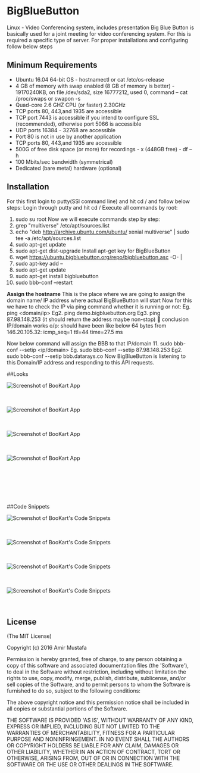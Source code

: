 # BigBlueButton
Linux - Video Conferencing system, includes presentation
Big Blue Button is basically used for a joint meeting for video conferencing system. For this is required a specific type of server. For proper installations and configuring follow below steps


## Minimum Requirements
- Ubuntu 16.04 64-bit OS   	- hostnamectl or cat /etc/os-release
- 4 GB of memory with swap enabled (8 GB of memory is better) - 19170240KB,  on file /dev/sda2, size 16777212, used 0, command – cat /proc/swaps or swapon -s
- Quad-core 2.6 GHZ CPU (or faster)  2.30GHz
- TCP ports 80, 443,and 1935 are accessible
- TCP port 7443 is accessible if you intend to configure SSL (recommended), otherwise port 5066 is accessible
- UDP ports 16384 - 32768 are accessible
- Port 80 is not in use by another application
- TCP ports 80, 443,and 1935 are accessible
- 500G of free disk space (or more) for recordings     - x (448GB free)      - df –h
- 100 Mbits/sec bandwidth (symmetrical)
- Dedicated (bare metal) hardware (optional)

## Installation

For this first login to putty(SSl command line) and hit cd / and follow below steps:
Login through putty and hit cd /
Execute all commands by root:
1.	sudo su root 
Now we will execute commands step by step:
2. grep "multiverse" /etc/apt/sources.list
3. echo "deb http://archive.ubuntu.com/ubuntu/ xenial multiverse" | sudo tee -a /etc/apt/sources.list
4. sudo apt-get update
5. sudo apt-get dist-upgrade
   Install apt-get key for BigBlueButton
6. wget https://ubuntu.bigbluebutton.org/repo/bigbluebutton.asc -O- |
7. sudo apt-key add –
8. sudo apt-get update
9. sudo apt-get install bigbluebutton
10. sudo bbb-conf –restart

<b>Assign the hostname</b>
This is the place where we are going to assign the domain name/ IP address where actual BigBlueButton will start
Now for this we have to check the IP via ping command whether it is running or not:
Eg. ping <domain/ip>
Eg2. ping demo.bigbluebutton.org
Eg3. ping 87.98.148.253 (it should return the address maybe non-stop)  conclusion           IP/domain works 
o/p: should have been like below
64 bytes from 146.20.105.32: icmp_seq=1 ttl=44 time=27.5 ms

Now below command will assign the BBB to that IP/domain
11. sudo bbb-conf --setip <ip/domain>
Eg. sudo bbb-conf --setip 87.98.148.253
Eg2. sudo bbb-conf --setip bbb.datarays.co
Now BigBlueButton is listening to this Domain/IP address and responding to this API requests.



##Looks

![Screenshot of BooKart App](https://cloud.githubusercontent.com/assets/15896579/21071612/ce307c80-becb-11e6-9ea7-8464aef1e85d.PNG?raw=true "Screenshot of BooKart App")
<br/><br/><br/>

![Screenshot of BooKart App](https://cloud.githubusercontent.com/assets/15896579/21071613/ce5827a8-becb-11e6-9109-de309d5c130f.PNG?raw=true "Screenshot of BooKart App")
<br/><br/><br/>

![Screenshot of BooKart App](https://cloud.githubusercontent.com/assets/15896579/21071614/ce5f526c-becb-11e6-8da8-53a898fd4077.PNG?raw=true "Screenshot of BooKart App")
<br/><br/><br/>

![Screenshot of BooKart App](https://cloud.githubusercontent.com/assets/15896579/21071607/ce23a2a8-becb-11e6-84e5-a55334f3f57e.PNG?raw=true "Screenshot of BooKart App")
<br/><br/><br/>

<br/><br/><br/>

##Code Snippets

![Screenshot of BooKart's Code Snippets](https://cloud.githubusercontent.com/assets/15896579/21071608/ce2abd40-becb-11e6-8218-9bc9667be456.png?raw=true "Screenshot of BooKart's Code Snippets")
<br/><br/><br/>

![Screenshot of BooKart's Code Snippets](https://cloud.githubusercontent.com/assets/15896579/21071609/ce2b6a74-becb-11e6-8159-01a23072f41c.png?raw=true "Screenshot of BooKart's Code Snippets")
<br/><br/><br/>

![Screenshot of BooKart's Code Snippets](https://cloud.githubusercontent.com/assets/15896579/21071610/ce2c1ef6-becb-11e6-9272-fa44bfa3e5d5.png?raw=true "Screenshot of BooKart's Code Snippets")
<br/><br/><br/>

![Screenshot of BooKart's Code Snippets](https://cloud.githubusercontent.com/assets/15896579/21071611/ce2ce44e-becb-11e6-9850-348cfe9e7144.png?raw=true "Screenshot of BooKart's Code Snippets")
<br/><br/><br/>

## License

(The MIT License)

Copyright (c) 2016 Amir Mustafa

Permission is hereby granted, free of charge, to any person obtaining
a copy of this software and associated documentation files (the
'Software'), to deal in the Software without restriction, including
without limitation the rights to use, copy, modify, merge, publish,
distribute, sublicense, and/or sell copies of the Software, and to
permit persons to whom the Software is furnished to do so, subject to
the following conditions:

The above copyright notice and this permission notice shall be
included in all copies or substantial portions of the Software.

THE SOFTWARE IS PROVIDED 'AS IS', WITHOUT WARRANTY OF ANY KIND,
EXPRESS OR IMPLIED, INCLUDING BUT NOT LIMITED TO THE WARRANTIES OF
MERCHANTABILITY, FITNESS FOR A PARTICULAR PURPOSE AND NONINFRINGEMENT.
IN NO EVENT SHALL THE AUTHORS OR COPYRIGHT HOLDERS BE LIABLE FOR ANY
CLAIM, DAMAGES OR OTHER LIABILITY, WHETHER IN AN ACTION OF CONTRACT,
TORT OR OTHERWISE, ARISING FROM, OUT OF OR IN CONNECTION WITH THE
SOFTWARE OR THE USE OR OTHER DEALINGS IN THE SOFTWARE.


